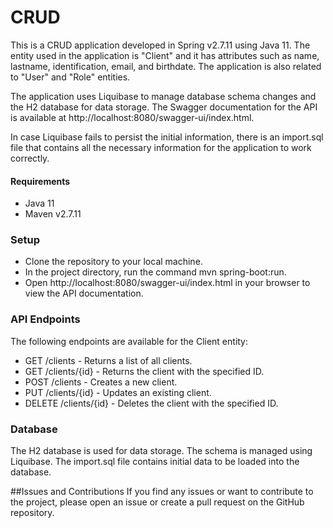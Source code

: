 
# CRUD

This is a CRUD application developed in Spring v2.7.11 using Java 11. The entity used in the application is "Client" and it has attributes such as name, lastname, identification, email, and birthdate. The application is also related to "User" and "Role" entities.

The application uses Liquibase to manage database schema changes and the H2 database for data storage. The Swagger documentation for the API is available at http://localhost:8080/swagger-ui/index.html.

In case Liquibase fails to persist the initial information, there is an import.sql file that contains all the necessary information for the application to work correctly.

#### Requirements
* Java 11
* Maven v2.7.11
### Setup

* Clone the repository to your local machine.
* In the project directory, run the command mvn spring-boot:run.
* Open http://localhost:8080/swagger-ui/index.html in your browser to view the API documentation.
### API Endpoints
The following endpoints are available for the Client entity:

* GET /clients - Returns a list of all clients.
* GET /clients/{id} - Returns the client with the specified ID.
* POST /clients - Creates a new client.
* PUT /clients/{id} - Updates an existing client.
* DELETE /clients/{id} - Deletes the client with the specified ID.
### Database
The H2 database is used for data storage. The schema is managed using Liquibase. The import.sql file contains initial data to be loaded into the database.

##Issues and Contributions
If you find any issues or want to contribute to the project, please open an issue or create a pull request on the GitHub repository.
